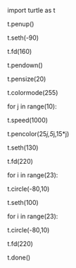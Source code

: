  import turtle as t

 t.penup()
 
 t.seth(-90)
 
 t.fd(160)
 
 t.pendown()
 
 t.pensize(20)
 
 t.colormode(255)
 
 for j in range(10):
 
 t.speed(1000)
 
 t.pencolor(25*j,5*j,15*j)
 
 t.seth(130)
 
 t.fd(220)
 
 for i in range(23):
 
 t.circle(-80,10)
 
 t.seth(100)
 
 for i in range(23):
 
 t.circle(-80,10)
 
 t.fd(220)
 
 t.done()
